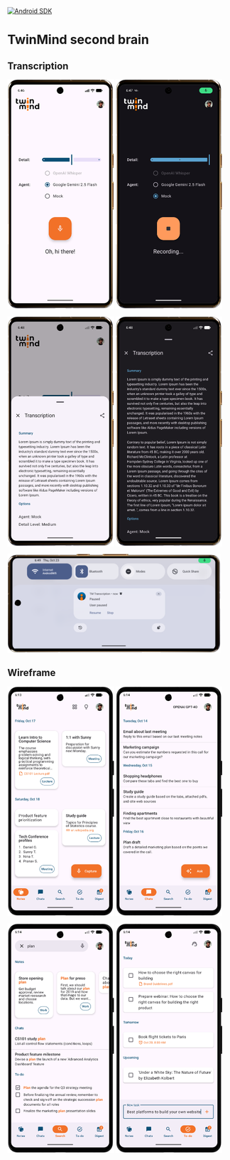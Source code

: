 [![Android SDK](https://img.shields.io/badge/sdk-24%2B-informational)](https://developer.android.com/tools/releases/platforms#7.0)

# TwinMind second brain

## Transcription

<img
  width="240px"
  alt="Transcription 1"
  src="transcription1.png"/>
<img
  width="240px"
  alt="Transcription 2"
  src="transcription2.png"/>

<img
  width="240px"
  alt="Transcription 3"
  src="transcription3.png"/>
<img
  width="240px"
  alt="Transcription 4"
  src="transcription4.png"/>

<img
  width="480px"
  alt="Transcription 5"
  src="transcription5.png"/>

## Wireframe

<img
  width="240px"
  alt="Wireframe 1"
  src="wireframe1.png"/>
<img
  width="240px"
  alt="Wireframe 2"
  src="wireframe2.png"/>

<img
  width="240px"
  alt="Wireframe 3"
  src="wireframe3.png"/>
<img
  width="240px"
  alt="Wireframe 4"
  src="wireframe4.png"/>
